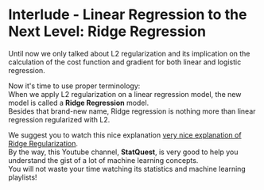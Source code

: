 # Interlude - Linear Regression to the Next Level: Ridge Regression

Until now we only talked about L2 regularization and its implication on the calculation of the cost function and gradient for both linear and logistic regression.  

Now it's time to use proper terminology:  
When we apply L2 regularization on a linear regression model, the new model is called a **Ridge Regression** model.  
Besides that brand-new name, Ridge regression is nothing more than linear regression regularized with L2. 

We suggest you to watch this nice explanation [very nice explanation of Ridge Regularization](https://www.youtube.com/watch?v=Q81RR3yKn30).   
By the way, this Youtube channel, **StatQuest**, is very good to help you understand the gist of a lot of machine learning concepts.  
You will not waste your time watching its statistics and machine learning playlists!